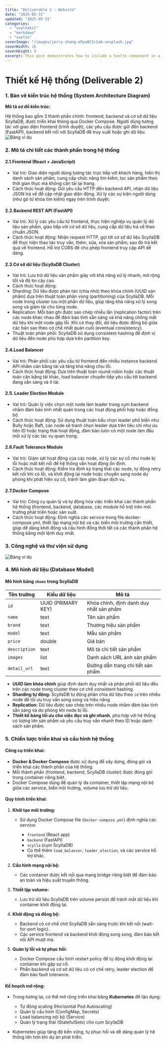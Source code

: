 ```yaml
---
title: "Deliverable 2 : Website"
date: "2025-05-31"
updated: "2025-05-31"
categories:
  - "sveltekit"
  - "markdown"
  - "svelte"
coverImage: "/images/jerry-zhang-ePpaQC2c1xA-unsplash.jpg"
coverWidth: 16
coverHeight: 9
excerpt: This post demonstrates how to include a Svelte component in a Markdown post.
---
```


# Thiết kế Hệ thống (Deliverable 2)

### 1. **Bản vẽ kiến trúc hệ thống (System Architecture Diagram)**

**Mô tả sơ đồ kiến trúc:**

Hệ thống bao gồm 3 thành phần chính: frontend, backend và cơ sở dữ liệu ScyllaDB, được triển khai thông qua Docker Compose. Người dùng tương tác với giao diện frontend (trình duyệt), các yêu cầu được gửi đến backend (FastAPI), backend kết nối với ScyllaDB để truy xuất hoặc ghi dữ liệu.
![Bảng ví dụ](/images/sd.png)
### 2. **Mô tả chi tiết các thành phần trong hệ thống**

#### 2.1.Frontend (React + JavaScript)
- Vai trò: Giao diện người dùng tương tác trực tiếp với khách hàng, hiển thị danh sách sản phẩm, cung cấp chức năng tìm kiếm, lọc sản phẩm theo thời gian thực mà không cần tải lại trang.
- Cách thức hoạt động: Gửi yêu cầu HTTP đến backend API, nhận dữ liệu JSON trả về để cập nhật giao diện động. Xử lý các sự kiện người dùng (như gõ từ khóa tìm kiếm) ngay trên trình duyệt.

#### 2.2.Backend REST API (FastAPI)
- Vai trò: Xử lý các yêu cầu từ frontend, thực hiện nghiệp vụ quản lý dữ liệu sản phẩm, giao tiếp với cơ sở dữ liệu, cung cấp dữ liệu trả về theo chuẩn JSON.
- Cách thức hoạt động: Nhận request HTTP, gọi tới cơ sở dữ liệu ScyllaDB để thực hiện thao tác truy vấn, thêm, sửa, xóa sản phẩm; sau đó trả kết quả về frontend. Hỗ trợ CORS để cho phép frontend truy cập API dễ dàng.

#### 2.3.Cơ sở dữ liệu (ScyllaDB Cluster)
- Vai trò: Lưu trữ dữ liệu sản phẩm giày với khả năng xử lý nhanh, mở rộng tốt và độ tin cậy cao.
- Cách thức hoạt động:
 -  Sharding: Dữ liệu được phân tán (chia nhỏ) theo khóa chính (UUID sản phẩm) dựa trên thuật toán phân vùng (partitioning) của ScyllaDB. Mỗi node trong cluster lưu một phần dữ liệu, giúp tăng khả năng xử lý song song và giảm tải cho từng node.
 -  Replication: Mỗi bản ghi được sao chép nhiều lần (replication factor) trên các node khác nhau để đảm bảo tính sẵn sàng và khả năng chống mất dữ liệu khi một node gặp lỗi. Khi có thay đổi, dữ liệu được đồng bộ giữa các bản sao theo cơ chế nhất quán cuối (eventual consistency).
 -  Thuật toán phân phối: ScyllaDB sử dụng consistent hashing để định vị dữ liệu đến node phù hợp dựa trên partition key.

#### 2.4.Load Balancer
- Vai trò: Phân phối các yêu cầu từ frontend đến nhiều instance backend API nhằm cân bằng tải và tăng khả năng chịu lỗi.
- Cách thức hoạt động: Dựa trên thuật toán round-robin hoặc các thuật toán cân bằng tải khác, load balancer chuyển tiếp yêu cầu tới backend đang sẵn sàng và ít tải.

#### 2.5. Leader Election Module
- Vai trò: Quản lý việc chọn một node làm leader trong cụm backend nhằm đảm bảo tính nhất quán trong các hoạt động phối hợp hoặc đồng bộ.
- Cách thức hoạt động: Sử dụng thuật toán bầu chọn leader phổ biến như Bully hoặc Raft, các node sẽ tranh chọn leader dựa trên tiêu chí như ưu tiên ID hoặc trạng thái hoạt động, đảm bảo luôn có một node làm đầu mối xử lý các tác vụ quan trọng.

#### 2.6.Fault Tolerance Module
- Vai trò: Giám sát hoạt động của các node, xử lý các sự cố như node bị lỗi hoặc mất kết nối để hệ thống vẫn hoạt động ổn định.
- Cách thức hoạt động: Kiểm tra định kỳ trạng thái các node, tự động retry kết nối khi có lỗi, và khởi động lại node hoặc chuyển sang node dự phòng khi phát hiện sự cố, tránh làm gián đoạn dịch vụ.

#### 2.7.Docker Compose
- Vai trò: Công cụ quản lý và tự động hóa việc triển khai các thành phần hệ thống (frontend, backend, database, các module hỗ trợ) trên môi trường phát triển hoặc sản xuất.
- Cách thức hoạt động: Định nghĩa các service trong file docker-compose.yml, thiết lập mạng nội bộ và các biến môi trường cần thiết, giúp dễ dàng khởi động và cấu hình đồng thời tất cả các thành phần hệ thống bằng một lệnh duy nhất.


### 3. **Công nghệ và thư viện sử dụng**
![Bảng ví dụ](/images/bang15.png)

### 4. **Mô hình dữ liệu (Database Model)**
#### Mô hình bảng `shoes` trong ScyllaDB

| Tên trường    | Kiểu dữ liệu       | Mô tả                                   |
| ------------- | ------------------ | --------------------------------------- |
| `id`          | UUID (PRIMARY KEY) | Khóa chính, định danh duy nhất sản phẩm |
| `name`        | text               | Tên sản phẩm                            |
| `brand`       | text               | Thương hiệu sản phẩm                    |
| `model`       | text               | Mẫu sản phẩm                            |
| `price`       | double             | Giá bán                                 |
| `description` | text               | Mô tả chi tiết sản phẩm                 |
| `images`      | list<text>         | Danh sách URL ảnh sản phẩm              |
| `detail_url`  | text               | Đường dẫn trang chi tiết sản phẩm       |

* **UUID làm khóa chính** giúp định danh duy nhất và phân phối dữ liệu đều trên các node trong cluster theo cơ chế consistent hashing.
* **Sharding tự động:** ScyllaDB tự động phân chia dữ liệu theo `id` trên nhiều node để tối ưu truy vấn song song và hiệu năng.
* **Replication:** Dữ liệu được sao chép trên nhiều node nhằm đảm bảo tính sẵn sàng và dự phòng khi node bị lỗi.
* **Thiết kế bảng tối ưu cho việc đọc và ghi nhanh**, phù hợp với hệ thống có lượng lớn sản phẩm và yêu cầu truy vấn nhanh theo ID hoặc danh sách sản phẩm.

### 5. Chiến lược triển khai và cấu hình hệ thống

#### Công cụ triển khai:

* **Docker & Docker Compose** được sử dụng để xây dựng, đóng gói và triển khai các thành phần của hệ thống.
* Mỗi thành phần (frontend, backend, ScyllaDB cluster) được đóng gói trong container riêng biệt.
* Docker Compose dùng để quản lý đa container, thiết lập mạng nội bộ giữa các service, biến môi trường, volume lưu trữ dữ liệu.

#### Quy trình triển khai:

1. **Khởi tạo môi trường:**

   * Sử dụng Docker Compose file (`docker-compose.yml`) định nghĩa các service:

     * `frontend` (React app)
     * `backend` (FastAPI)
     * `scylla` (cụm ScyllaDB)
     * Có thể thêm `load_balancer`, `leader_election`, và các service hỗ trợ khác.

2. **Cấu hình mạng nội bộ:**

   * Các container được kết nối qua mạng bridge riêng biệt để đảm bảo an toàn và hiệu suất truyền thông.

3. **Thiết lập volume:**

   * Lưu trữ dữ liệu ScyllaDB trên volume persist để tránh mất dữ liệu khi container khởi động lại.

4. **Khởi động và đồng bộ:**

   * Backend có cơ chế chờ ScyllaDB sẵn sàng trước khi kết nối (wait-for-port logic).
   * Các service frontend và backend khởi động song song, đảm bảo kết nối API mượt mà.

5. **Quản lý lỗi và tự phục hồi:**

   * Docker Compose cấu hình restart policy để tự động khởi động lại container khi gặp sự cố.
   * Phần backend và cơ sở dữ liệu có cơ chế retry, leader election để đảm bảo fault tolerance.

#### Kế hoạch mở rộng:
* Trong tương lai, có thể mở rộng triển khai bằng **Kubernetes** để tận dụng:

  * Tự động scaling (Horizontal Pod Autoscaling)
  * Quản lý cấu hình (ConfigMap, Secrets)
  * Load balancing nội bộ (Service)
  * Quản lý trạng thái (StatefulSets) cho cụm ScyllaDB
* Kubernetes giúp tăng độ bền vững, tự phục hồi và dễ dàng quản lý hệ thống lớn hơn khi dự án phát triển.


